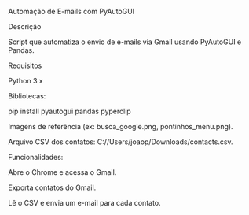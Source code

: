 Automação de E-mails com PyAutoGUI

Descrição

Script que automatiza o envio de e-mails via Gmail usando PyAutoGUI e Pandas.

Requisitos

Python 3.x

Bibliotecas:

pip install pyautogui pandas pyperclip

Imagens de referência (ex: busca_google.png, pontinhos_menu.png).

Arquivo CSV dos contatos: C://Users/joaop/Downloads/contacts.csv.

Funcionalidades:

Abre o Chrome e acessa o Gmail.

Exporta contatos do Gmail.

Lê o CSV e envia um e-mail para cada contato.
